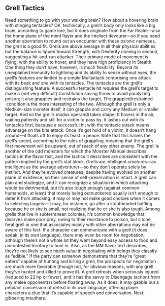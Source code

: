 ## Grell Tactics

Need something to go with your walking brain? How about a hovering brain with stinging tentacles? OK, technically, a grell’s body only looks like a big brain, according to game lore, but it does originate from the Far Realm—also the home plane of the mind flayer and the intellect devourer—so if you need another aberration to round out an encounter with these psionic nemeses, the grell is a good fit.
Grells are above average in all their physical abilities, but the balance is tipped toward Strength, with Dexterity coming in second, suggesting a hit-and-run attacker. Their primary mode of movement is flying, with the ability to hover, and they have high proficiency in Stealth.
One thing they don’t have, however, is much flexibility. Beyond its unexplained immunity to lightning and its ability to sense without eyes, the grell’s features are limited to a simple Multiattack comprising one attack with its beak and one with its tentacles.
The tentacles are the grell’s distinguishing feature. A successful tentacle hit requires the grell’s target to make a (not very difficult) Constitution saving throw to avoid paralyzing poison; it also grapples and restrains the target. The grappled/restrained  condition is the more interesting of the two. Although the grell is only a Medium-size monster itself, it can grapple and carry any Medium or smaller target.
And so the grell’s modus operandi takes shape: It hovers in the air, waiting patiently and still for a victim to pass by. It lashes out with its tentacles first, because a successful hit with the tentacle attack means advantage on the bite attack. Once it’s got hold of a victim, it doesn’t hang around—it floats off to enjoy its feast in peace. Note that this halves the grell’s speed, according to the rules of grappling, meaning that the grell’s first movement will be upward, out of reach of any other enemy. The grell is another of the odd monsters for which the Monster Manual describes tactics in the flavor text, and the tactics it describes are consistent with the pattern implied by the grell’s stat block.
Grells are intelligent creatures—as intelligent as the average adventurer—so they don’t operate solely by instinct. And they’re evolved creatures, despite having evolved on another plane of existence, so their sense of self-preservation is intact. A grell can plan and strategize, and it can recognize a situation in which attacking would be detrimental, but it’s also tough enough (against common humanoids, at least) that merely being outnumbered usually isn’t enough to deter it from attacking. It may or may not make good choices when it comes to selecting targets—it may, for instance, go after a stouthearted halfling because he or she is small, not realizing that he or she is also tough. Among grells that live in subterranean colonies, it’s common knowledge that dwarves make poor prey, owing to their resistance to poison, but a lone, feral grell or one that associates mainly with other aberrations may not be aware of this fact.
If a character can communicate with a grell (it does speak, in its own language), there may even be room for negotiation, although there’s not a whole lot they want beyond easy access to food and uncontested territory to hunt in. Also, as the MM flavor text describes, they’re not likely to see much value in negotiating with beings they classify as “edible.” If the party can somehow demonstrate that they’re “great eaters” capable of hunting and killing a grell, the prospects for negotiation are much more favorable (though not, for obvious reasons, with any grell they’ve hunted and killed to prove it).
A grell retreats when seriously injured (reduced to 22 hp or fewer), and it has the savvy to Disengage (action) from any melee opponent(s) before floating away. As it does, it may gabble out a petulant concession of defeat in its own language, offering player characters a clue that it’s capable of speech and conversation.
Next: gibbering mouthers.
